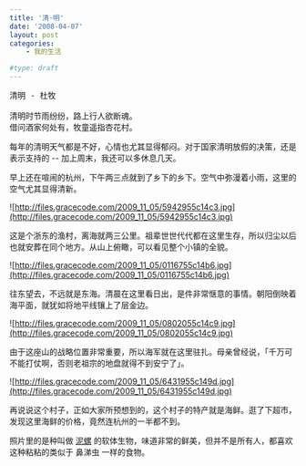 ```yaml
---
title: '清·明'
date: '2008-04-07'
layout: post
categories:
    - 我的生活

#type: draft
---
```


<pre>清明 - 杜牧

清明时节雨纷纷，路上行人欲断魂。
借问酒家何处有，牧童遥指杏花村。</pre>

每年的清明天气都是不好，心情也尤其显得郁闷。对于国家清明放假的决策，还是表示支持的 -- 加上周末，我还可以多休息几天。

早上还在喧闹的杭州，下午两三点就到了乡下的乡下。空气中弥漫着小雨，这里的空气尤其显得清新。

![http://files.gracecode.com/2009_11_05/5942955c14c3.jpg](http://files.gracecode.com/2009_11_05/5942955c14c3.jpg)

这是个浙东的渔村，离海就两三公里。祖辈世世代代都在这里生存，所以归尘以后也就安葬在同个地方。从山上俯瞰，可以看见整个小镇的全貌。

![http://files.gracecode.com/2009_11_05/0116755c14b6.jpg](http://files.gracecode.com/2009_11_05/0116755c14b6.jpg)

往东望去，不远就是东海。清晨在这里看日出，是件非常惬意的事情。朝阳倒映着海平面，就犹如将地平线镶上了层金边。

![http://files.gracecode.com/2009_11_05/0802055c14c9.jpg](http://files.gracecode.com/2009_11_05/0802055c14c9.jpg)

由于这座山的战略位置非常重要，所以海军就在这里驻扎。母亲曾经说，「千万可不能打仗啊，否则老祖宗的地盘就得不到安宁了」。

![http://files.gracecode.com/2009_11_05/6431955c149d.jpg](http://files.gracecode.com/2009_11_05/6431955c149d.jpg)

再说说这个村子，正如大家所预想到的，这个村子的特产就是海鲜。逛了下超市，发现这里海鲜的价格，竟然连杭州的一半都不到。

照片里的是种叫做  [泥螺](http://baike.baidu.com/view/128823.htm)  的软体生物，味道非常的鲜美，但并不是所有人，都喜欢这种粘粘的类似于 鼻涕虫 一样的食物。
